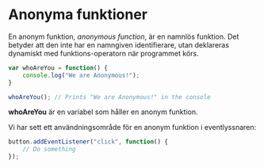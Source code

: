 ---
...
Anonyma funktioner
==================================

En anonym funktion, *anonymous function*, är en namnlös funktion. Det betyder att den inte har en namngiven identifierare, utan deklareras dynamiskt med funktions-operatorn när programmet körs.

```javascript
var whoAreYou = function() {
    console.log("We are Anonymous!");
}

whoAreYou(); // Prints "We are Anonymous!" in the console
```

**whoAreYou** är en variabel som håller en anonym funktion.

Vi har sett ett användningsområde för en anonym funktion i eventlyssnaren:

```javascript
button.addEventListener("click", function() {
    // Do something
});
```
